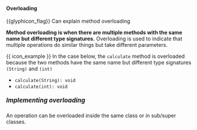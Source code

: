 <div id="title">

#### Overloading

</div>

<span id="prereqs"></span>

<span id="outcomes">{{glyphicon_flag}} Can explain method overloading</span>

<div id="body">

**Method overloading is when there are multiple methods with the same name but different type signatures.** Overloading is used to indicate that multiple operations do similar things but take different parameters. 

<tip-box type="primary">

<include src="../../../common/definitions.md#def-type-signature" />

</tip-box>

<tip-box>

{{ icon_example }} In the case below, the `calculate` method is overloaded because the two methods have the same name but different type signatures `(String)` and `(int)`

* `calculate(String): void`
* `calculate(int): void`


</tip-box>

##### <big>Implementing overloading</big>

An operation can be overloaded inside the same class or in sub/super classes.

<tabs> 
  <tab header="Java">

<include src="text-java.fr" />

  </tab>
  <tab header="Python">

<include src="text-python.fr" />

</tab>
</tabs>

<p/>


</div>

<div id="extras">
</div>
